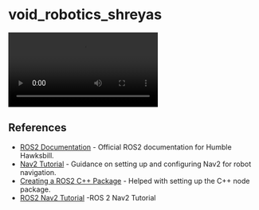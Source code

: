 # void_robotics_shreyas

![Nav2 Cancel](/nav2_cancel.mp4)



## References

- [ROS2 Documentation](https://docs.ros.org/en/humble/) - Official ROS2 documentation for Humble Hawksbill.
- [Nav2 Tutorial](https://navigation.ros.org/) - Guidance on setting up and configuring Nav2 for robot navigation.
- [Creating a ROS2 C++ Package](https://docs.ros.org/en/foxy/Tutorials/Creating-Your-First-ROS2-Package.html) - Helped with setting up the C++ node package.
- [ROS2 Nav2 Tutorial](https://roboticsbackend.com/ros2-nav2-tutorial/#Whats_in_the_map) -ROS 2 Nav2 Tutorial
